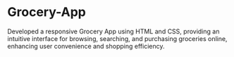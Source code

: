 # Grocery-App
Developed a responsive Grocery App using HTML and CSS, providing an intuitive interface for browsing, searching, and purchasing groceries online, enhancing user convenience and shopping efficiency.
